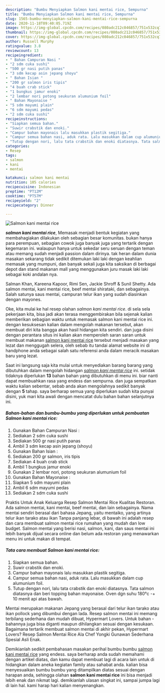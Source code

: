 ```yaml
---
description: "Bumbu Menyiapkan Salmon kani mentai rice, Sempurna"
title: "Bumbu Menyiapkan Salmon kani mentai rice, Sempurna"
slug: 1565-bumbu-menyiapkan-salmon-kani-mentai-rice-sempurna
date: 2020-11-18T09:40:05.719Z
image: https://img-global.cpcdn.com/recipes/080adc212c046857/751x532cq70/salmon-kani-mentai-rice-foto-resep-utama.jpg
thumbnail: https://img-global.cpcdn.com/recipes/080adc212c046857/751x532cq70/salmon-kani-mentai-rice-foto-resep-utama.jpg
cover: https://img-global.cpcdn.com/recipes/080adc212c046857/751x532cq70/salmon-kani-mentai-rice-foto-resep-utama.jpg
author: Russell Murphy
ratingvalue: 3.8
reviewcount: 13
recipeingredient:
- " Bahan Campuran Nasi "
- "2 sdm cuka sushi"
- "500 gr nasi putih panas"
- "3 sdm kecap asin jepang shoyu"
- " Bahan Isian "
- "200 gr salmon iris tipis"
- "4 buah crab stick"
- "1 bungkus jamur enoki"
- "2 lembar nori potong seukuran alumunium foil"
- " Bahan Mayonaise "
- "5 sdm mayumi plain"
- "6 sdm mayumi pedas"
- "2 sdm cuka sushi"
recipeinstructions:
- "Siapkan semua bahan."
- "Suwir crabstik dan enoki."
- "Campur bahan mayonais lalu masukkan plastik segitiga."
- "Campur semua bahan nasi, aduk rata. Lalu masukkan dalam cup alumunium foil."
- "Tutup dengan nori, lalu tata crabstik dan enoki diatasnya. Tata salmon diatasnya dan beri topping bahan mayonaise. Oven dgn suhu 180°c -+ 10 menit api atas bawah."
categories:
- Resep
tags:
- salmon
- kani
- mentai

katakunci: salmon kani mentai 
nutrition: 105 calories
recipecuisine: Indonesian
preptime: "PT12M"
cooktime: "PT57M"
recipeyield: "2"
recipecategory: Dinner

---
```



![Salmon kani mentai rice](https://img-global.cpcdn.com/recipes/080adc212c046857/751x532cq70/salmon-kani-mentai-rice-foto-resep-utama.jpg)

<b><i>salmon kani mentai rice</i></b>, Memasak menjadi bentuk kegiatan yang membahagiakan dilakukan oleh sebagian besar komunitas. bukan hanya para perempuan, sebagian cowok juga banyak juga yang tertarik dengan kegemaran ini. walaupun hanya untuk sekedar seru seruan dengan teman atau memang sudah menjadi passion dalam dirinya. tak heran dalam dunia masakan sekarang tidak sedikit ditemukan laki laki dengan keahlian memasak yang mumpuni, dan banyak sekali juga kita saksikan di berbagai depot dan stand makanan mall yang menggunakan juru masak laki laki sebagai koki andalan nya.

Salman Khan, Kareena Kapoor, Rimi Sen, Jackie Shroff &amp; Sunil Shetty. Ada salmon mentai, kani mentai rice, beef mentai shirataki, dan sebagainya. Salah satunya saus mentai, campuran telur ikan yang sudah diasinkan dengan mayones.

Oke, kita mulai ke hal resep olahan <i>salmon kani mentai rice</i>. di sela sela pekerjaan kita, bisa jadi akan terasa menggembirakan bila sejenak kalian memberikan sebagian waktu untuk memasak salmon kani mentai rice ini. dengan kesuksesan kalian dalam mengolah makanan tersebut, akan membuat diri kita bangga akan hasil hidangan kita sendiri. dan juga disini dengan perantara situs ini kalian akan memperoleh saran saran untuk membuat makanan <u>salmon kani mentai rice</u> tersebut menjadi masakan yang lezat dan menggugah selera, oleh sebab itu tandai alamat website ini di handphone anda sebagai salah satu referensi anda dalam meracik masakan baru yang lezat.


Saat ini langsung saja kita mulai untuk menyediakan barang barang yang dibutuhkan dalam mengolah hidangan <u><i>salmon kani mentai rice</i></u> ini. setidak tidaknya diperlukan <b>13</b> bahan bahan yang dibutuhkan di menu ini. biar nanti dapat membuahkan rasa yang endess dan sempurna. dan juga sempatkan waktu kalian sebentar, sebab anda akan mengolahnya sedikit banyak dengan <b>5</b> tahap. saya berharap semua yang diperlukan sudah kita punyai disini, yuk mari kita awali dengan mencatat dulu bahan bahan selanjutnya ini.

<!--inarticleads1-->

##### Bahan-bahan dan bumbu-bumbu yang diperlukan untuk pembuatan Salmon kani mentai rice:

1. Gunakan  Bahan Campuran Nasi :
1. Sediakan 2 sdm cuka sushi
1. Sediakan 500 gr nasi putih panas
1. Ambil 3 sdm kecap asin jepang (shoyu)
1. Gunakan  Bahan Isian :
1. Sediakan 200 gr salmon, iris tipis
1. Sediakan 4 buah crab stick
1. Ambil 1 bungkus jamur enoki
1. Gunakan 2 lembar nori, potong seukuran alumunium foil
1. Gunakan  Bahan Mayonaise :
1. Siapkan 5 sdm mayumi plain
1. Ambil 6 sdm mayumi pedas
1. Sediakan 2 sdm cuka sushi


Praktis Untuk Anak Keluarga Resep Salmon Mentai Rice Kualitas Restoran. Ada salmon mentai, kani mentai, beef mentai, dan lain sebagainya. Nama mentai sendiri berasal dari bahasa Jepang, yaitu mentaiko, yang artinya telur ikan tarako atau ikan Tanpa panjang lebar, di bawah ini adalah resep dan cara membuat salmon mentai rice rumahan yang mudah dan low budget. Salmon mentai yang berisi nasi, salmon, kani, dan saus mentai ini lebih banyak dijual secara online dan belum ada restoran yang menawarkan menu ini untuk makan di tempat. 

<!--inarticleads2-->

##### Tata cara membuat Salmon kani mentai rice:

1. Siapkan semua bahan.
1. Suwir crabstik dan enoki.
1. Campur bahan mayonais lalu masukkan plastik segitiga.
1. Campur semua bahan nasi, aduk rata. Lalu masukkan dalam cup alumunium foil.
1. Tutup dengan nori, lalu tata crabstik dan enoki diatasnya. Tata salmon diatasnya dan beri topping bahan mayonaise. Oven dgn suhu 180°c -+ 10 menit api atas bawah.


Mentai merupakan makanan Jepang yang berasal dari telur ikan tarako atau ikan pollock yang dibumbui dengan lada. Resep salmon mentai ini memang terbilang sederhana dan mudah dibuat, Hypermart Lovers. Untuk bahan - bahannya juga bisa diganti maupun dihilangkan sesuai dengan kesukaan. Bagaimana tertarik membuat salmon mentai di akhir pekan, Hypermart Lovers? Resep Salmon Mentai Rice Ala Chef Yongki Gunawan Sederhana Spesial Asli Enak. 

Demikianlah sedikit pembahasan masakan perihal bumbu bumbu <u>salmon kani mentai rice</u> yang endess. saya berharap anda sudah memahami dengan artikel diatas, dan kamu dapat membuat lagi di acara lain untuk di hidangkan dalam aneka kegiatan family atau sahabat anda. kalian bisa menyesuaikan bumbu bumbu yang ditampilkan diatas sesuai dengan harapan anda, sehingga olahan <b>salmon kani mentai rice</b> ini bisa menjadi lebih enak dan nikmat lagi. demikianlah ulasan singkat ini, sampai jumpa lagi di lain hal. kami harap hari kalian menyenangkan.
